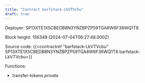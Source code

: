 ```yaml
---
title: "Contract barfstack-LkVTVcbu"
draft: true
---
```

Deployer: SP13XTE1X5CBEDB8N3YNZBPZP59TGA8W6F36WQ1T8


 



Block height: 156349 (2024-07-04T06:27:48.000Z)

Source code: {{<contractref "barfstack-LkVTVcbu" SP13XTE1X5CBEDB8N3YNZBPZP59TGA8W6F36WQ1T8 barfstack-LkVTVcbu>}}

Functions:

* transfer-tokens _private_
